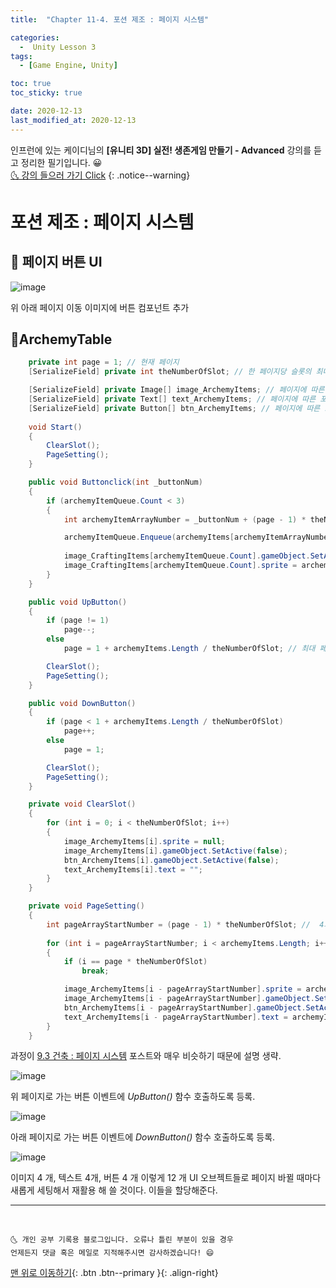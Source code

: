 ```yaml
---
title:  "Chapter 11-4. 포션 제조 : 페이지 시스템" 

categories:
  -  Unity Lesson 3 
tags:
  - [Game Engine, Unity]

toc: true
toc_sticky: true

date: 2020-12-13
last_modified_at: 2020-12-13
---
```


인프런에 있는 케이디님의 **[유니티 3D] 실전! 생존게임 만들기 - Advanced** 강의를 듣고 정리한 필기입니다. 😀  
[🌜 강의 들으러 가기 Click](https://www.inflearn.com/course/unity-2#)
{: .notice--warning}


# 포션 제조 : 페이지 시스템

## 🚀 페이지 버튼 UI

![image](https://user-images.githubusercontent.com/42318591/102007180-1f8b9080-3d6a-11eb-8760-71272e65ec6d.png)

위 아래 페이지 이동 이미지에 버튼 컴포넌트 추가

## 📜ArchemyTable

```c#
    private int page = 1; // 현재 페이지
    [SerializeField] private int theNumberOfSlot; // 한 페이지당 슬롯의 최대 개수(4개)

    [SerializeField] private Image[] image_ArchemyItems; // 페이지에 따른 포션 이미지들(4개 사용)
    [SerializeField] private Text[] text_ArchemyItems; // 페이지에 따른 포션 텍스트들(4개 사용)
    [SerializeField] private Button[] btn_ArchemyItems; // 페이지에 따른 포션 버튼들(4개 사용)
    
    void Start()
    {
        ClearSlot();
        PageSetting();
    }

    public void Buttonclick(int _buttonNum)
    {
        if (archemyItemQueue.Count < 3)
        {
            int archemyItemArrayNumber = _buttonNum + (page - 1) * theNumberOfSlot;

            archemyItemQueue.Enqueue(archemyItems[archemyItemArrayNumber]);
            
            image_CraftingItems[archemyItemQueue.Count].gameObject.SetActive(true);
            image_CraftingItems[archemyItemQueue.Count].sprite = archemyItems[archemyItemArrayNumber].itemImage;
        }
    }

    public void UpButton()
    {
        if (page != 1)
            page--;
        else
            page = 1 + archemyItems.Length / theNumberOfSlot; // 최대 페이지

        ClearSlot();
        PageSetting();
    }

    public void DownButton()
    {
        if (page < 1 + archemyItems.Length / theNumberOfSlot)
            page++;
        else
            page = 1;

        ClearSlot();
        PageSetting();
    }

    private void ClearSlot()
    {
        for (int i = 0; i < theNumberOfSlot; i++)
        {
            image_ArchemyItems[i].sprite = null;
            image_ArchemyItems[i].gameObject.SetActive(false);
            btn_ArchemyItems[i].gameObject.SetActive(false);
            text_ArchemyItems[i].text = "";
        }
    }

    private void PageSetting()
    {
        int pageArrayStartNumber = (page - 1) * theNumberOfSlot; //  4의 배수
        
        for (int i = pageArrayStartNumber; i < archemyItems.Length; i++)
        {
            if (i == page * theNumberOfSlot)
                break;

            image_ArchemyItems[i - pageArrayStartNumber].sprite = archemyItems[i].itemImage;
            image_ArchemyItems[i - pageArrayStartNumber].gameObject.SetActive(true);
            btn_ArchemyItems[i - pageArrayStartNumber].gameObject.SetActive(true);
            text_ArchemyItems[i - pageArrayStartNumber].text = archemyItems[i].itemName + "\n" + archemyItems[i].itemDescription;
        }
    }
```

과정이 [9.3 건축 : 페이지 시스템](https://ansohxxn.github.io/unity%20lesson%203/ch9-3/) 포스트와 매우 비슷하기 때문에 설명 생략.

![image](https://user-images.githubusercontent.com/42318591/102007187-2b775280-3d6a-11eb-993c-6446aac804cb.png)

위 페이지로 가는 버튼 이벤트에 *UpButton()* 함수 호출하도록 등록.

![image](https://user-images.githubusercontent.com/42318591/102007189-33cf8d80-3d6a-11eb-88b4-acfc0af60447.png)

아래 페이지로 가는 버튼 이벤트에 *DownButton()* 함수 호출하도록 등록.

![image](https://user-images.githubusercontent.com/42318591/102007200-40ec7c80-3d6a-11eb-9185-7c88cad0fe02.png)

이미지 4 개, 텍스트 4개, 버튼 4 개 이렇게 12 개 UI 오브젝트들로 페이지 바뀔 때마다 새롭게 세팅해서 재활용 해 쓸 것이다. 이들을 할당해준다.

***
<br>

    🌜 개인 공부 기록용 블로그입니다. 오류나 틀린 부분이 있을 경우 
    언제든지 댓글 혹은 메일로 지적해주시면 감사하겠습니다! 😄

[맨 위로 이동하기](#){: .btn .btn--primary }{: .align-right}